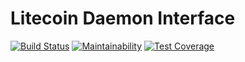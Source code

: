# Litecoin Daemon Interface #

[![Build Status](https://travis-ci.org/CoinBub/daemon-interface-litecoin.svg?branch=master)](https://travis-ci.org/CoinBub/daemon-interface-litecoin) [![Maintainability](https://api.codeclimate.com/v1/badges/55173a3faa9417d14704/maintainability)](https://codeclimate.com/github/CoinBub/daemon-interface-litecoin/maintainability) [![Test Coverage](https://api.codeclimate.com/v1/badges/55173a3faa9417d14704/test_coverage)](https://codeclimate.com/github/CoinBub/daemon-interface-litecoin/test_coverage)